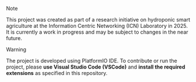 > [!NOTE]
> This project was created as part of a research initiative on hydroponic smart agriculture at the Information Centric Networking (ICN) Laboratory in 2025. It is currently a work in progress and may be subject to changes in the near future.

> [!WARNING]
> The project is developed using PlatformIO IDE. To contribute or run the project, please **use Visual Studio Code (VSCode)** and **install the required extensions** as specified in this repository. 
